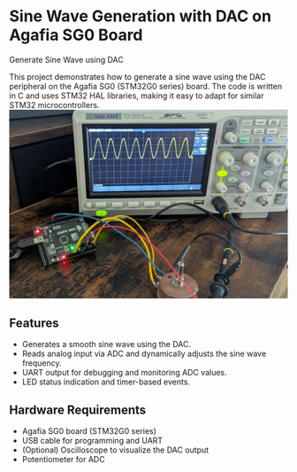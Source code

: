 
# Sine Wave Generation with DAC on Agafia SG0 Board
Generate Sine Wave using DAC 

This project demonstrates how to generate a sine wave using the DAC peripheral on the Agafia SG0 (STM32G0 series) board. The code is written in C and uses STM32 HAL libraries, making it easy to adapt for similar STM32 microcontrollers.
![Alt text](/lib/images/agafia-sg0-dac.jpg)


## Features

- Generates a smooth sine wave using the DAC.
- Reads analog input via ADC and dynamically adjusts the sine wave frequency.
- UART output for debugging and monitoring ADC values.
- LED status indication and timer-based events.

## Hardware Requirements

- Agafia SG0 board (STM32G0 series)
- USB cable for programming and UART
- (Optional) Oscilloscope to visualize the DAC output
- Potentiometer for ADC
 
 